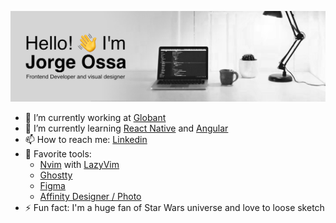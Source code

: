 ![header](./assets/profile-header.png)
- 🔭 I’m currently working at [Globant](https://www.globant.com/)
- 🌱 I’m currently learning [React Native](https://reactnative.dev/) and [Angular](https://angular.dev/)
- 📫 How to reach me: [Linkedin](https://www.linkedin.com/in/jorgehossa/)
- 🎨 Favorite tools:
  - [Nvim](https://neovim.io/) with [LazyVim](https://www.lazyvim.org/)
  - [Ghostty](https://ghostty.org/)
  - [Figma](https://www.figma.com/@georgehossa)
  - [Affinity Designer / Photo](https://affinity.serif.com/en-us/)
- ⚡ Fun fact: I'm a huge fan of Star Wars universe and love to loose sketch
